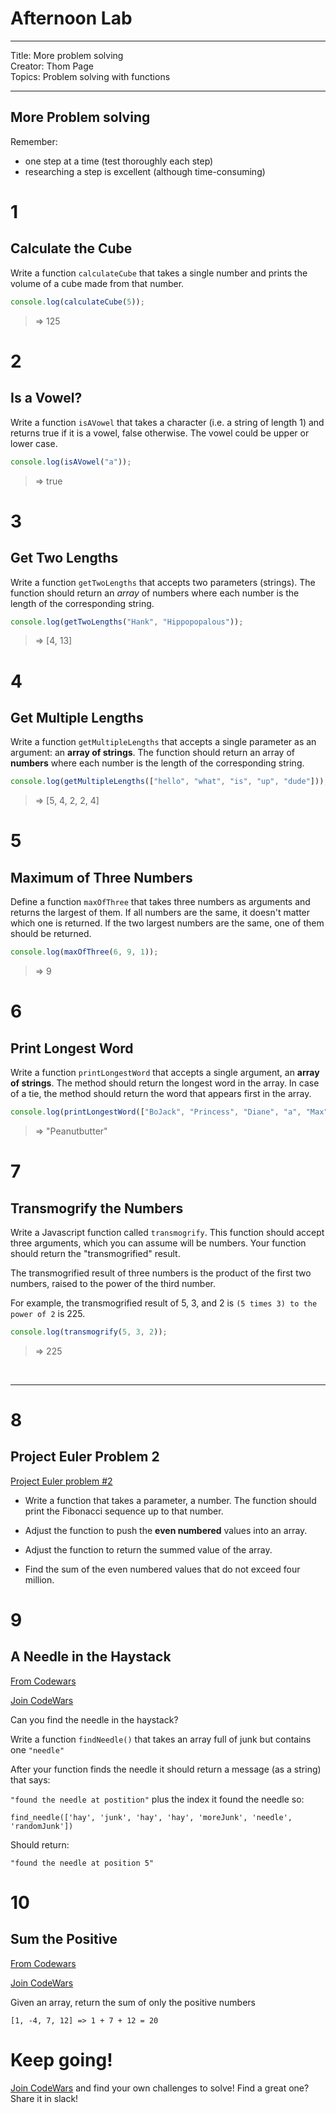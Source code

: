 

# Afternoon Lab

<hr>
Title: More problem solving<br>
Creator: Thom Page<br>
Topics: Problem solving with functions<br>
<hr>

## More Problem solving

Remember:

* one step at a time (test thoroughly each step)
* researching a step is excellent (although time-consuming)

# 1
## Calculate the Cube
Write a function `calculateCube` that takes a single number and prints the volume of a cube made from that number.

```javascript
console.log(calculateCube(5));
```

> => 125


# 2
## Is a Vowel?
Write a function `isAVowel` that takes a character (i.e. a string of length 1) and returns true if it is a vowel, false otherwise. The vowel could be upper or lower case.

```javascript
console.log(isAVowel("a"));
```

> => true


# 3
## Get Two Lengths
Write a function `getTwoLengths` that accepts two parameters (strings). The function should return an _array_ of numbers where each number is the length of the corresponding string.

```javascript
console.log(getTwoLengths("Hank", "Hippopopalous"));
```

> => [4, 13]


# 4 
## Get Multiple Lengths

Write a function `getMultipleLengths` that accepts a single parameter as an argument: an **array of strings**. The function should return an array of **numbers** where each number is the length of the corresponding string.


```javascript
console.log(getMultipleLengths(["hello", "what", "is", "up", "dude"]));
```

> => [5, 4, 2, 2, 4]


# 5
## Maximum of Three Numbers
Define a function `maxOfThree` that takes three numbers as arguments and returns the largest of them. If all numbers are the same, it doesn't matter which one is returned. If the two largest numbers are the same, one of them should be returned.

```javascript
console.log(maxOfThree(6, 9, 1));
```

> => 9


# 6
## Print Longest Word

Write a function `printLongestWord` that accepts a single argument, an **array of strings**. The method should return the longest word in the array. In case of a tie, the method should return the word that appears first in the array.

```javascript
console.log(printLongestWord(["BoJack", "Princess", "Diane", "a", "Max", "Peanutbutter", "big", "blob"]));
```

> => "Peanutbutter"


# 7
## Transmogrify the Numbers
Write a Javascript function called `transmogrify`. This function should accept three arguments, which you can assume will be numbers. Your function should return the "transmogrified" result.

The transmogrified result of three numbers is the product of the first two numbers, raised to the power of the third number.

For example, the transmogrified result of 5, 3, and 2 is `(5 times 3) to the
power of 2` is 225.

```javascript
console.log(transmogrify(5, 3, 2));
```

> => 225

<br>
<hr>

# 8
## Project Euler Problem 2
[Project Euler problem #2](https://projecteuler.net/problem=2)

* Write a function that takes a parameter, a number. The function should print the Fibonacci sequence up to that number.

* Adjust the function to push the **even numbered** values into an array.

* Adjust the function to return the summed value of the array.

* Find the sum of the even numbered values that do not exceed four million.

# 9
## A Needle in the Haystack

[From Codewars](https://www.codewars.com/kata/56676e8fabd2d1ff3000000c)

[Join CodeWars](www.codewars.com/r/bEqEeQ)

Can you find the needle in the haystack?

Write a function `findNeedle()` that takes an array full of junk but contains one `"needle"`

After your function finds the needle it should return a message (as a string) that says:

`"found the needle at postition"` plus the index it found the needle so:

`find_needle(['hay', 'junk', 'hay', 'hay', 'moreJunk', 'needle', 'randomJunk'])`

Should return:

`"found the needle at position 5"`

# 10 
## Sum the Positive

[From Codewars](https://www.codewars.com/kata/5715eaedb436cf5606000381)

[Join CodeWars](www.codewars.com/r/bEqEeQ)

Given an array, return the sum of only the positive numbers

`[1, -4, 7, 12] => 1 + 7 + 12 = 20`

# Keep going!

[Join CodeWars](www.codewars.com/r/bEqEeQ) and find your own challenges to solve! Find a great one? Share it in slack!

